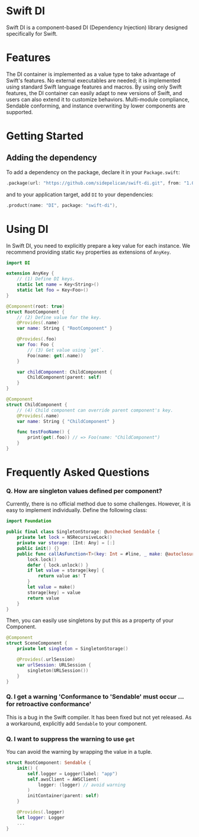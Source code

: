 # Swift DI

Swift DI is a component-based DI (Dependency Injection) library designed specifically for Swift.

# Features

The DI container is implemented as a value type to take advantage of Swift's features.
No external executables are needed; it is implemented using standard Swift language features and macros.
By using only Swift features, the DI container can easily adapt to new versions of Swift, and users can also extend it to customize behaviors.
Multi-module compliance, Sendable conforming, and instance overwriting by lower components are supported.

# Getting Started

## Adding the dependency

To add a dependency on the package, declare it in your `Package.swift`:

```swift
.package(url: "https://github.com/sidepelican/swift-di.git", from: "1.0.0"),
```

and to your application target, add `DI` to your dependencies:

```swift
.product(name: "DI", package: "swift-di"),
```

# Using DI

In Swift DI, you need to explicitly prepare a key value for each instance. We recommend providing static `Key` properties as extensions of `AnyKey`.

```swift
import DI

extension AnyKey {
    // (1) Define DI keys.
    static let name = Key<String>()
    static let foo = Key<Foo>()
}

@Component(root: true)
struct RootComponent {
    // (2) Define value for the key.
    @Provides(.name)
    var name: String { "RootComponent" }

    @Provides(.foo)
    var foo: Foo {
        // (3) Get value using `get`.
        Foo(name: get(.name))
    }

    var childComponent: ChildComponent {
        ChildComponent(parent: self)
    }
}

@Component
struct ChildComponent {
    // (4) Child component can override parent component's key.
    @Provides(.name)
    var name: String { "ChildComponent" }

    func testFooName() {
        print(get(.foo)) // => Foo(name: "ChildComponent")
    }
}
```

# Frequently Asked Questions

### Q. How are singleton values defined per component?

Currently, there is no official method due to some challenges. However, it is easy to implement individually. Define the following class:

```swift
import Foundation

public final class SingletonStorage: @unchecked Sendable {
    private let lock = NSRecursiveLock()
    private var storage: [Int: Any] = [:]
    public init() {}
    public func callAsFunction<T>(key: Int = #line, _ make: @autoclosure () -> T) -> T {
        lock.lock()
        defer { lock.unlock() }
        if let value = storage[key] {
            return value as! T
        }
        let value = make()
        storage[key] = value
        return value
    }
}
```

Then, you can easily use singletons by put this as a property of your Component.

```swift
@Component
struct SceneComponent {
    private let singleton = SingletonStorage()

    @Provides(.urlSession)
    var urlSession: URLSession {
        singleton(URLSession())
    }
}
```

### Q. I get a warning 'Conformance to 'Sendable' must occur ... for retroactive conformance'

This is a bug in the Swift compiler. It has been fixed but not yet released. As a workaround, explicitly add `Sendable` to your component.

### Q. I want to suppress the warning to use `get`

You can avoid the warning by wrapping the value in a tuple.

```swift
struct RootComponent: Sendable {
    init() {
        self.logger = Logger(label: "app")
        self.awsClient = AWSClient(
            logger: (logger) // avoid warning
        )
        initContainer(parent: self)
    }

    @Provides(.logger)
    let logger: Logger
    ...
}
```
